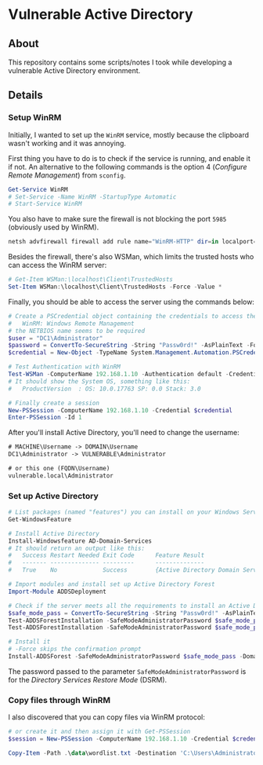 # Vulnerable Active Directory

## About

This repository contains some scripts/notes I took while developing a vulnerable Active Directory environment.

## Details

### Setup WinRM

Initially, I wanted to set up the `WinRM` service, mostly because the clipboard wasn't working and it was annoying.

First thing you have to do is to check if the service is running, and enable it if not. An alternative to the following commands is the option 4 (*Configure Remote Management*) from `sconfig`.

```ps1
Get-Service WinRM
# Set-Service -Name WinRM -StartupType Automatic
# Start-Service WinRM
```

You also have to make sure the firewall is not blocking the port `5985` (obviously used by WinRM).

```ps1
netsh advfirewall firewall add rule name="WinRM-HTTP" dir=in localport=5985 protocol=TCP action=allow
```

Besides the firewall, there's also WSMan, which limits the trusted hosts who can access the WinRM server:

```ps1
# Get-Item WSMan:\localhost\Client\TrustedHosts
Set-Item WSMan:\localhost\Client\TrustedHosts -Force -Value *
```

Finally, you should be able to access the server using the commands below:

```ps1
# Create a PSCredential object containing the credentials to access the server via WinRM
#   WinRM: Windows Remote Management
# the NETBIOS name seems to be required
$user = "DC1\Administrator"
$password = ConvertTo-SecureString -String "Passw0rd!" -AsPlainText -Force
$credential = New-Object -TypeName System.Management.Automation.PSCredential -ArgumentList $user, $password

# Test Authentication with WinRM
Test-WSMan -ComputerName 192.168.1.10 -Authentication default -Credential $credential
# It should show the System OS, something like this:
#   ProductVersion  : OS: 10.0.17763 SP: 0.0 Stack: 3.0

# Finally create a session
New-PSSession -ComputerName 192.168.1.10 -Credential $credential
Enter-PSSession -Id 1
```

After you'll install Active Directory, you'll need to change the username:

```txt
# MACHINE\Username -> DOMAIN\Username
DC1\Administrator -> VULNERABLE\Administrator

# or this one (FQDN\Username)
vulnerable.local\Administrator
```

### Set up Active Directory

```ps1
# List packages (named "features") you can install on your Windows Server
Get-WindowsFeature

# Install Active Directory
Install-Windowsfeature AD-Domain-Services
# It should return an output like this:
#   Success Restart Needed Exit Code      Feature Result
#   ------- -------------- ---------      --------------
#   True    No             Success        {Active Directory Domain Services, Remote ...

# Import modules and install set up Active Directory Forest
Import-Module ADDSDeployment

# Check if the server meets all the requirements to install an Active Directory Forest
$safe_mode_pass = ConvertTo-SecureString -String "Passw0rd!" -AsPlainText -Force
Test-ADDSForestInstallation -SafeModeAdministratorPassword $safe_mode_pass -DomainName "vulnerable.local"
Test-ADDSForestInstallation -SafeModeAdministratorPassword $safe_mode_pass -DomainName "vulnerable.local" -CreateDnsDelegation:$false -DomainMode Win2012R2 -ForestMode Win2012R2 -DomainNetbiosName "VULNERABLE" -DatabasePath "C:\Windows\NTDS" -SysvolPath "C:\Windows\SYSVOL" -LogPath "C:\Windows\NTDS" -InstallDns:$true

# Install it
# -Force skips the confirmation prompt
Install-ADDSForest -SafeModeAdministratorPassword $safe_mode_pass -DomainName "vulnerable.org" -CreateDnsDelegation:$false -DomainMode Win2012R2 -ForestMode Win2012R2 -DomainNetbiosName "VULNERABLE" -DatabasePath "C:\Windows\NTDS" -SysvolPath "C:\Windows\SYSVOL" -LogPath "C:\Windows\NTDS" -InstallDns:$true -Force
```

The password passed to the parameter `SafeModeAdministratorPassword` is for the *Directory Services Restore Mode* (DSRM).

### Copy files through WinRM

I also discovered that you can copy files via WinRM protocol:

```ps1
# or create it and then assign it with Get-PSSession
$session = New-PSSession -ComputerName 192.168.1.10 -Credential $credential $credential

Copy-Item -Path .\data\wordlist.txt -Destination 'C:\Users\Administrator\Documents' -ToSession $session
```
